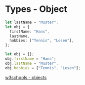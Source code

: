 # Types - Object

```typescript
let lastName = "Muster";
let obj = {
  firstName: "Hans",
  lastName,
  hobbies: ["Tennis", "Lesen"],
};

let obj = {};
obj.firstName = "Hans";
obj.lastName = "Muster";
obj.hobbies = ["Tennis", "Lesen"];
```

[w3schools - objects](https://www.w3schools.com/js/js_objects.asp)
